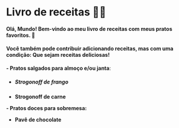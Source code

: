# Livro de receitas :man_cook:

#### Olá, Mundo! Bem-vindo ao meu livro de receitas com meus pratos favoritos. :shallow_pan_of_food:
#### Você também pode contribuir adicionando receitas, mas com uma condição: Que sejam receitas deliciosas! 

**-  Pratos salgados para almoço e/ou janta**:

- ##### **Strogonoff de frango**

- **Strogonoff de carne**



**- Pratos doces para sobremesa:**

- **Pavê de chocolate**

  

